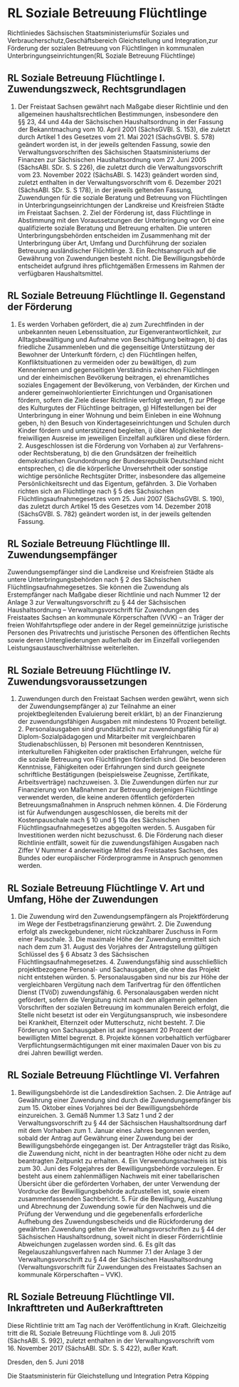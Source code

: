 # RL Soziale Betreuung Flüchtlinge

Richtliniedes Sächsischen Staatsministeriumsfür Soziales und Verbraucherschutz,Geschäftsbereich Gleichstellung und Integration,zur Förderung der sozialen Betreuung von Flüchtlingen in kommunalen Unterbringungseinrichtungen(RL Soziale Betreuung Flüchtlinge)

## RL Soziale Betreuung Flüchtlinge I. 	Zuwendungszweck, Rechtsgrundlagen

1. Der Freistaat Sachsen gewährt nach Maßgabe dieser Richtlinie und den allgemeinen haushaltsrechtlichen Bestimmungen, insbesondere den §§ 23, 44 und 44a der Sächsischen Haushaltsordnung in der Fassung der Bekanntmachung vom 10. April 2001 (SächsGVBl. S. 153), die zuletzt durch Artikel 1 des Gesetzes vom 21. Mai 2021 (SächsGVBl. S. 578) geändert worden ist, in der jeweils geltenden Fassung, sowie den Verwaltungsvorschriften des Sächsischen Staatsministeriums der Finanzen zur Sächsischen Haushaltsordnung vom 27. Juni 2005 (SächsABl. SDr. S. S 226), die zuletzt durch die Verwaltungsvorschrift vom 23. November 2022 (SächsABl. S. 1423) geändert worden sind, zuletzt enthalten in der Verwaltungsvorschrift vom 6. Dezember 2021 (SächsABl. SDr. S. S 178), in der jeweils geltenden Fassung, Zuwendungen für die soziale Beratung und Betreuung von Flüchtlingen in Unterbringungseinrichtungen der Landkreise und Kreisfreien Städte im Freistaat Sachsen. 2. Ziel der Förderung ist, dass Flüchtlinge in Abstimmung mit den Voraussetzungen der Unterbringung vor Ort eine qualifizierte soziale Beratung und Betreuung erhalten. Die unteren Unterbringungsbehörden entscheiden im Zusammenhang mit der Unterbringung über Art, Umfang und Durchführung der sozialen Betreuung ausländischer Flüchtlinge. 3. Ein Rechtsanspruch auf die Gewährung von Zuwendungen besteht nicht. Die Bewilligungsbehörde entscheidet aufgrund ihres pflichtgemäßen Ermessens im Rahmen der verfügbaren Haushaltsmittel. 
## RL Soziale Betreuung Flüchtlinge II. 	Gegenstand der Förderung

1. Es werden Vorhaben gefördert, die a) zum Zurechtfinden in der unbekannten neuen Lebenssituation, zur Eigenverantwortlichkeit, zur Alltagsbewältigung und Aufnahme von Beschäftigung beitragen, b) das friedliche Zusammenleben und die gegenseitige Unterstützung der Bewohner der Unterkunft fördern, c) den Flüchtlingen helfen, Konfliktsituationen zu vermeiden oder zu bewältigen, d) zum Kennenlernen und gegenseitigen Verständnis zwischen Flüchtlingen und der einheimischen Bevölkerung beitragen, e) ehrenamtliches soziales Engagement der Bevölkerung, von Verbänden, der Kirchen und anderer gemeinwohlorientierter Einrichtungen und Organisationen fördern, sofern die Ziele dieser Richtlinie verfolgt werden, f) zur Pflege des Kulturgutes der Flüchtlinge beitragen, g) Hilfestellungen bei der Unterbringung in einer Wohnung und beim Einleben in eine Wohnung geben, h) den Besuch von Kindertageseinrichtungen und Schulen durch Kinder fördern und unterstützend begleiten, i) über Möglichkeiten der freiwilligen Ausreise im jeweiligen Einzelfall aufklären und diese fördern. 2. Ausgeschlossen ist die Förderung von Vorhaben a) zur Verfahrens- oder Rechtsberatung, b) die den Grundsätzen der freiheitlich demokratischen Grundordnung der Bundesrepublik Deutschland nicht entsprechen, c) die die körperliche Unversehrtheit oder sonstige wichtige persönliche Rechtsgüter Dritter, insbesondere das allgemeine Persönlichkeitsrecht und das Eigentum, gefährden. 3. Die Vorhaben richten sich an Flüchtlinge nach § 5 des Sächsischen Flüchtlingsaufnahmegesetzes vom 25. Juni 2007 (SächsGVBl. S. 190), das zuletzt durch Artikel 15 des Gesetzes vom 14. Dezember 2018 (SächsGVBl. S. 782) geändert worden ist, in der jeweils geltenden Fassung. 
## RL Soziale Betreuung Flüchtlinge III. 	Zuwendungsempfänger

Zuwendungsempfänger sind die Landkreise und Kreisfreien Städte als untere Unterbringungsbehörden nach § 2 des Sächsischen Flüchtlingsaufnahmegesetzes. Sie können die Zuwendung als Erstempfänger nach Maßgabe dieser Richtlinie und nach Nummer 12 der Anlage 3 zur Verwaltungsvorschrift zu § 44 der Sächsischen Haushaltsordnung – Verwaltungsvorschrift für Zuwendungen des Freistaates Sachsen an kommunale Körperschaften (VVK) – an Träger der freien Wohlfahrtspflege oder andere in der Regel gemeinnützige juristische Personen des Privatrechts und juristische Personen des öffentlichen Rechts sowie deren Untergliederungen außerhalb der im Einzelfall vorliegenden Leistungsaustauschverhältnisse weiterleiten.


## RL Soziale Betreuung Flüchtlinge IV. 	Zuwendungsvoraussetzungen

1. Zuwendungen durch den Freistaat Sachsen werden gewährt, wenn sich der Zuwendungsempfänger a) zur Teilnahme an einer projektbegleitenden Evaluierung bereit erklärt, b) an der Finanzierung der zuwendungsfähigen Ausgaben mit mindestens 10 Prozent beteiligt. 2. Personalausgaben sind grundsätzlich nur zuwendungsfähig für a) Diplom-Sozialpädagogen und Mitarbeiter mit vergleichbaren Studienabschlüssen, b) Personen mit besonderen Kenntnissen, interkulturellen Fähigkeiten oder praktischen Erfahrungen, welche für die soziale Betreuung von Flüchtlingen förderlich sind. Die besonderen Kenntnisse, Fähigkeiten oder Erfahrungen sind durch geeignete schriftliche Bestätigungen (beispielsweise Zeugnisse, Zertifikate, Arbeitsverträge) nachzuweisen. 3. Die Zuwendungen dürfen nur zur Finanzierung von Maßnahmen zur Betreuung derjenigen Flüchtlinge verwendet werden, die keine anderen öffentlich geförderten Betreuungsmaßnahmen in Anspruch nehmen können. 4. Die Förderung ist für Aufwendungen ausgeschlossen, die bereits mit der Kostenpauschale nach § 10 und § 10a des Sächsischen Flüchtlingsaufnahmegesetzes abgegolten werden. 5. Ausgaben für Investitionen werden nicht bezuschusst. 6. Die Förderung nach dieser Richtlinie entfällt, soweit für die zuwendungsfähigen Ausgaben nach Ziffer V Nummer 4 anderweitige Mittel des Freistaates Sachsen, des Bundes oder europäischer Förderprogramme in Anspruch genommen werden. 
## RL Soziale Betreuung Flüchtlinge V. 	Art und Umfang, Höhe der Zuwendungen

1. Die Zuwendung wird den Zuwendungsempfängern als Projektförderung im Wege der Festbetragsfinanzierung gewährt. 2. Die Zuwendung erfolgt als zweckgebundener, nicht rückzahlbarer Zuschuss in Form einer Pauschale. 3. Die maximale Höhe der Zuwendung ermittelt sich nach dem zum 31. August des Vorjahres der Antragstellung gültigen Schlüssel des § 6 Absatz 3 des Sächsischen Flüchtlingsaufnahmegesetzes. 4. Zuwendungsfähig sind ausschließlich projektbezogene Personal- und Sachausgaben, die ohne das Projekt nicht entstehen würden. 5. Personalausgaben sind nur bis zur Höhe der vergleichbaren Vergütung nach dem Tarifvertrag für den öffentlichen Dienst (TVöD) zuwendungsfähig. 6. Personalausgaben werden nicht gefördert, sofern die Vergütung nicht nach den allgemein geltenden Vorschriften der sozialen Betreuung im kommunalen Bereich erfolgt, die Stelle nicht besetzt ist oder ein Vergütungsanspruch, wie insbesondere bei Krankheit, Elternzeit oder Mutterschutz, nicht besteht. 7. Die Förderung von Sachausgaben ist auf insgesamt 20 Prozent der bewilligten Mittel begrenzt. 8. Projekte können vorbehaltlich verfügbarer Verpflichtungsermächtigungen mit einer maximalen Dauer von bis zu drei Jahren bewilligt werden. 
## RL Soziale Betreuung Flüchtlinge VI. 	Verfahren

1. Bewilligungsbehörde ist die Landesdirektion Sachsen. 2. Die Anträge auf Gewährung einer Zuwendung sind durch die Zuwendungsempfänger bis zum 15. Oktober eines Vorjahres bei der Bewilligungsbehörde einzureichen. 3. Gemäß Nummer 1.3 Satz 1 und 2 der Verwaltungsvorschrift zu § 44 der Sächsischen Haushaltsordnung darf mit dem Vorhaben zum 1. Januar eines Jahres begonnen werden, sobald der Antrag auf Gewährung einer Zuwendung bei der Bewilligungsbehörde eingegangen ist. Der Antragsteller trägt das Risiko, die Zuwendung nicht, nicht in der beantragten Höhe oder nicht zu dem beantragten Zeitpunkt zu erhalten. 4. Ein Verwendungsnachweis ist bis zum 30. Juni des Folgejahres der Bewilligungsbehörde vorzulegen. Er besteht aus einem zahlenmäßigen Nachweis mit einer tabellarischen Übersicht über die geförderten Vorhaben, der unter Verwendung der Vordrucke der Bewilligungsbehörde aufzustellen ist, sowie einem zusammenfassenden Sachbericht. 5. Für die Bewilligung, Auszahlung und Abrechnung der Zuwendung sowie für den Nachweis und die Prüfung der Verwendung und die gegebenenfalls erforderliche Aufhebung des Zuwendungsbescheids und die Rückforderung der gewährten Zuwendung gelten die Verwaltungsvorschriften zu § 44 der Sächsischen Haushaltsordnung, soweit nicht in dieser Förderrichtlinie Abweichungen zugelassen worden sind. 6. Es gilt das Regelauszahlungsverfahren nach Nummer 7.1 der Anlage 3 der Verwaltungsvorschrift zu § 44 der Sächsischen Haushaltsordnung (Verwaltungsvorschrift für Zuwendungen des Freistaates Sachsen an kommunale Körperschaften – VVK). 
## RL Soziale Betreuung Flüchtlinge VII. 	Inkrafttreten und Außerkrafttreten

Diese Richtlinie tritt am Tag nach der Veröffentlichung in Kraft. Gleichzeitig tritt die RL Soziale Betreuung Flüchtlinge vom 8. Juli 2015 (SächsABl. S. 992), zuletzt enthalten in der Verwaltungsvorschrift vom 16. November 2017 (SächsABl. SDr. S. S 422), außer Kraft.

Dresden, den 5. Juni 2018

Die Staatsministerin für Gleichstellung und Integration
Petra Köpping

